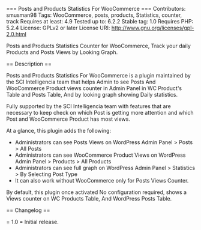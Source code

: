 === Posts and Products Statistics For WooCommerce ===
Contributors: smusman98
Tags: WooCommerce, posts, products, Statistics, counter, track
Requires at least: 4.9
Tested up to: 6.2.2
Stable tag: 1.0
Requires PHP: 5.2.4
License: GPLv2 or later
License URI: http://www.gnu.org/licenses/gpl-2.0.html

Posts and Products Statistics Counter for WooCommerce, Track your daily Products and Posts Views by Looking Graph.

== Description ==

Posts and Products Statistics For WooCommerce is a plugin maintained by the SCI Intelligencia team that helps Admin to see Posts And WooCommerce Product views counter in Admin Panel in WC Product's Table and Posts Table, And by looking graph showing Daily statistics.

Fully supported by the SCI Intelligencia team with features that are necessary to keep check on which Post is getting more attention and which Post and WooCommerce Product has most views.

At a glance, this plugin adds the following:

* Administrators can see Posts Views on WordPress Admin Panel > Posts > All Posts 
* Administrators can see WooCommerce Product Views on WordPress Admin Panel > Products > All Products 
* Administrators can see full graph on WordPress Admin Panel > Statistics > By Selecting Post Type
* It can also work without WooCommerce only for Posts Views Counter.

By default, this plugin once activated No configuration required, shows a Views counter on WC Products Table, And WordPress Posts Table. 

== Changelog ==

= 1.0 =
Initial release.

